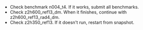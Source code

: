 - Check benchmark n004_t4. If it works, submit all benchmarks.
- Check z2h600_ref13_dm. When it finishes, continue with z2h600_ref13_rad4_dm.
- Check z2h350_ref13. If it doesn't run, restart from snapshot.
